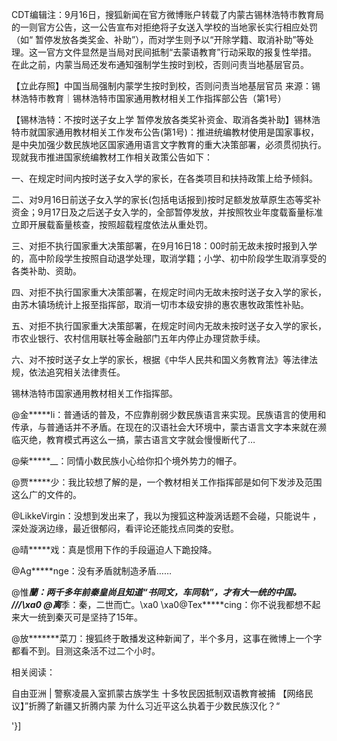 CDT编辑注：9月16日，搜狐新闻在官方微博账户转载了内蒙古锡林浩特市教育局的一则官方公告，这一公告宣布对拒绝将子女送入学校的当地家长实行相应处罚（如“ 暂停发放各类奖金、补助”），而对学生则予以“开除学籍、取消补助”等处理。这一官方文件显然是当局对民间抵制“去蒙语教育”行动采取的报复性举措。 在此之前，内蒙当局还发布通知强制学生按时到校，否则问责当地基层官员。

【立此存照】中国当局强制内蒙学生按时到校，否则问责当地基层官员 来源：锡林浩特市教育｜锡林浩特市国家通用教材相关工作指挥部公告（第1号）

【锡林浩特：不按时送子女上学 暂停发放各类奖补资金、取消各类补助】锡林浩特市就国家通用教材相关工作发布公告(第1号)：推进统编教材使用是国家事权，是中央加强少数民族地区国家通用语言文字教育的重大决策部署，必须贯彻执行。现就我市推进国家统编教材工作相关政策公告如下：

一、在规定时间内按时送子女入学的家长，在各类项目和扶持政策上给予倾斜。

二、对9月16日前送子女入学的家长(包括电话报到)按时足额发放草原生态等奖补资金；9月17日及之后送子女入学的，全部暂停发放，并按照牧业年度载畜量标准立即开展载畜量核查，按照超载程度依法从重处罚。

三、对拒不执行国家重大决策部署，在9月16日18：00时前无故未按时报到入学的，高中阶段学生按照自动退学处理，取消学籍；小学、初中阶段学生取消享受的各类补助、资助。

四、对拒不执行国家重大决策部署，在规定时间内无故未按时送子女入学的家长，由苏木镇场统计上报至指挥部，取消一切市本级安排的惠农惠牧政策性补贴。

五、对拒不执行国家重大决策部署，在规定时间内无故未按时送子女入学的家长，市农业银行、农村信用联社等金融部门五年内停止办理贷款手续。

六、对不按时送子女上学的家长，根据《中华人民共和国义务教育法》等法律法规，依法追究相关法律责任。

锡林浩特市国家通用教材相关工作指挥部。

  

@金*****li：普通话的普及，不应靠削弱少数民族语言来实现。民族语言的使用和传承，与普通话并不矛盾。在现在的汉语社会大环境中，蒙古语言文字本来就在濒临灭绝，教育模式再这么一搞，蒙古语言文字就会慢慢断代了…

@柴*****__：同情小数民族小心给你扣个境外势力的帽子。

@贾*****少：我比较想了解的是，一个教材相关工作指挥部是如何下发涉及范围这么广的文件的。

@LikkeVirgin：没想到发出来了，我以为搜狐这种漩涡话题不会碰，只能说牛 ，深处漩涡边缘，最近很郁闷，看评论还能找点同类的安慰。

@晴*****戏：真是惯用下作的手段逼迫人下跪投降。

@Ag*****nge：没有矛盾就制造矛盾……

@惟*****蘭：两千多年前秦皇尚且知道“书同文，车同轨”，才有大一统的中国。 ///\xa0 @离*****季：秦，二世而亡。\xa0 \xa0@Tex*****cing：你不说我都想不起来大一统到秦灭可是坚持了15年。

@放*******菜刀：搜狐终于敢播发这种新闻了，半个多月，这事在微博上一个字都看不到。目测这条活不过二个小时。

相关阅读：

自由亚洲 | 警察凌晨入室抓蒙古族学生  十多牧民因抵制双语教育被捕 【网络民议】”折腾了新疆又折腾内蒙 为什么习近平这么执着于少数民族汉化？“

'}]